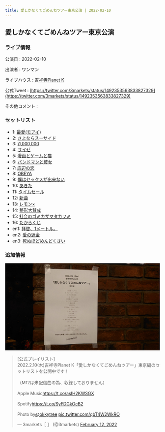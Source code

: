 ```yaml
---
title: 愛しかなくてごめんねツアー東京公演 | 2022-02-10
---
```

## 愛しかなくてごめんねツアー東京公演

### ライブ情報

公演日
:    2022-02-10

出演者
:    ワンマン

ライブハウス
:    [吉祥寺Planet K](livehouse003.html)

公式Tweet
:    [https://twitter.com/3markets/status/1492353563833827329](https://twitter.com/3markets/status/1492353563833827329)

その他コメント
:    

### セットリスト

*  1: [最愛(モアイ)](song014.html)
*  2: [さよならスーサイド](song013.html)
*  3: [\1,000,000](song022.html)
*  4: [サイゼ](song004.html)
*  5: [漫画とゲームと猫](song023.html)
*  6: [バンドマンと彼女](song009.html)
*  7: [底辺の恋](song008.html)
*  8: [OBEYA](song021.html)
*  9: [僕はセックスが出来ない](song006.html)
*  10: [あきた](song019.html)
*  11: [タイムセール](song007.html)
*  12: [新曲](song001.html)
*  13: [レモン×](song003.html)
*  14: [整形大賛成](song005.html)
*  15: [社会のゴミカザマタカフミ](song002.html)
*  16: [たからくじ](song032.html)
*  en1: [拝啓、1メートル。](song010.html)
*  en2: [愛の返金](song012.html)
*  en3: [死ぬほどめんどくさい](song018.html)


### 追加情報


[![セトリ画像](images/003.jpg)](images/003.jpg)


<blockquote class="twitter-tweet"><p lang="ja" dir="ltr">[公式プレイリスト]<br>2022.2.10(木)吉祥寺Planet K「愛しかなくてごめんねツアー」東京編のセットリストを公開中です！<br><br>（M12は未配信曲の為、収録しておりません）<br><br>Apple Music<a href="https://t.co/asIH2KWSGX">https://t.co/asIH2KWSGX</a><br><br>Spotify<a href="https://t.co/SyFDGkOcB2">https://t.co/SyFDGkOcB2</a><br><br>Photo by<a href="https://twitter.com/okkytree?ref_src=twsrc%5Etfw">@okkytree</a> <a href="https://t.co/qbT4W2WkRO">pic.twitter.com/qbT4W2WkRO</a></p>&mdash; 3markets［ ］ (@3markets) <a href="https://twitter.com/3markets/status/1492353563833827329?ref_src=twsrc%5Etfw">February 12, 2022</a></blockquote>
<script async src="https://platform.twitter.com/widgets.js" charset="utf-8"></script>


